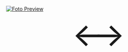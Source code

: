 [![Foto Preview](preview/n233.avif)](https://20essentials.github.io/project-000-233)

<div align="center" style="display: flex; justify-content: center; align-items: center;">
  <a style="text-decoration: none; width: 50px; height: 10px; font-size: 30px; transform: scale(3);" href="https://github.com/20essentials/project-000-232" target="_blank">&#8592;</a>
  &nbsp;&nbsp;
  <a style="text-decoration: none; width: 50px; height: 10px; font-size: 30px; transform: scale(3);" href="https://github.com/20essentials/project-000-234" target="_blank">&#8594;</a>
</div>
